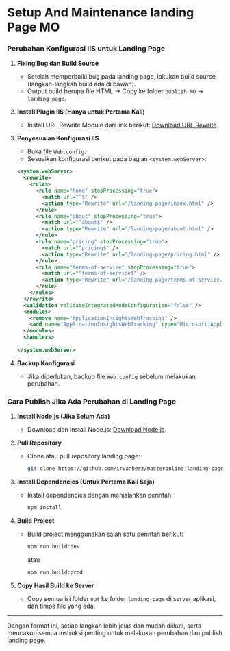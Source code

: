 # Setup And Maintenance landing Page MO

### **Perubahan Konfigurasi IIS untuk Landing Page**

1. **Fixing Bug dan Build Source**
   - Setelah memperbaiki bug pada landing page, lakukan build source (langkah-langkah build ada di bawah).
   - Output build berupa file HTML → Copy ke folder `publish MO` → `landing-page`.

2. **Install Plugin IIS (Hanya untuk Pertama Kali)**
   - Install URL Rewrite Module dari link berikut: [Download URL Rewrite](https://www.iis.net/downloads/microsoft/url-rewrite).

3. **Penyesuaian Konfigurasi IIS**
   - Buka file `Web.config`.
   - Sesuaikan konfigurasi berikut pada bagian `<system.webServer>`:

   ```xml
   <system.webServer>
     <rewrite>
       <rules>
         <rule name="home" stopProcessing="true">
           <match url="^$" />
           <action type="Rewrite" url="/landing-page/index.html" />
         </rule>
         <rule name="about" stopProcessing="true">
           <match url="^about$" />
           <action type="Rewrite" url="/landing-page/about.html" />
         </rule>
         <rule name="pricing" stopProcessing="true">
           <match url="^pricing$" />
           <action type="Rewrite" url="/landing-page/pricing.html" />
         </rule>
         <rule name="terms-of-service" stopProcessing="true">
           <match url="^terms-of-service$" />
           <action type="Rewrite" url="/landing-page/terms-of-service.html" />
         </rule>
       </rules>
     </rewrite>
     <validation validateIntegratedModeConfiguration="false" />
     <modules>
       <remove name="ApplicationInsightsWebTracking" />
       <add name="ApplicationInsightsWebTracking" type="Microsoft.ApplicationInsights.Web.ApplicationInsightsHttpModule, Microsoft.AI.Web" preCondition="managedHandler" />
     </modules>
     <handlers>
     ...
   </system.webServer>
   ```

4. **Backup Konfigurasi**
   - Jika diperlukan, backup file `Web.config` sebelum melakukan perubahan.

### **Cara Publish Jika Ada Perubahan di Landing Page**

1. **Install Node.js (Jika Belum Ada)**
   - Download dan install Node.js: [Download Node.js](https://nodejs.org/en/download/current).

2. **Pull Repository**
   - Clone atau pull repository landing page:
     ```bash
     git clone https://github.com/irvanherz/masteronline-landing-page
     ```

3. **Install Dependencies (Untuk Pertama Kali Saja)**
   - Install dependencies dengan menjalankan perintah:
     ```bash
     npm install
     ```

4. **Build Project**
   - Build project menggunakan salah satu perintah berikut:
     ```bash
     npm run build:dev
     ```
     atau
     ```bash
     npm run build:prod
     ```

5. **Copy Hasil Build ke Server**
   - Copy semua isi folder `out` ke folder `landing-page` di server aplikasi, dan timpa file yang ada.

---

Dengan format ini, setiap langkah lebih jelas dan mudah diikuti, serta mencakup semua instruksi penting untuk melakukan perubahan dan publish landing page.